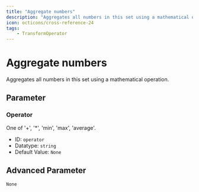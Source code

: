 ```yaml
---
title: "Aggregate numbers"
description: "Aggregates all numbers in this set using a mathematical operation."
icon: octicons/cross-reference-24
tags: 
    - TransformOperator
---
```

# Aggregate numbers
<!-- This file was generated - DO NOT CHANGE IT MANUALLY -->



Aggregates all numbers in this set using a mathematical operation.


## Parameter

### Operator

One of '+', '*', 'min', 'max', 'average'.

- ID: `operator`
- Datatype: `string`
- Default Value: `None`





## Advanced Parameter

`None`